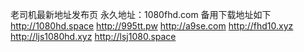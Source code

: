 老司机最新地址发布页
永久地址：1080fhd.com
备用下载地址如下
http://1080hd.space
http://995tt.pw
http://a9se.com
http://fhd10.xyz
http://ljs1080hd.xyz
http://lsj1080.space
